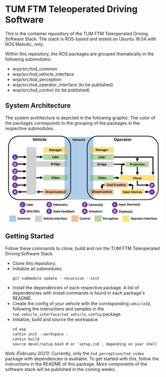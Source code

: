 # TUM FTM Teleoperated Driving Software

This is the container repository of the TUM FTM Teleoperated Driving Software Stack. The stack is ROS-based and tested on Ubuntu 18.04 with ROS Melodic, only.

Within this repository, the ROS packages are grouped thematically in the following submodules:
- wsp/src/tod_common
- wsp/src/tod_vehicle_interface
- wsp/src/tod_perception
- wsp/src/tod_operator_interface (to be published)
- wsp/src/tod_control (to be published)


## System Architecture

The system architecture is depicted in the following graphic. The color of the packages corresponds to the grouping of the packages in the respective submodules.

![Alt](doc/architecture_tof.png "system architecture")

## Getting Started

Follow these commands to clone, build and run the TUM FTM Teleoperated Driving Software Stack.

  * Clone this repository. 
  * Initialize all submodules.
    ```
    git submodule update --recursive --init
    ```
  * Install the dependencies of each respective package. A list of dependencies with install commands is found in each package's README.
  * Create the config of your vehicle with the corresponding `vehicleID`, following the instructions and samples in the `tod_vehicle_interface/tod_vehicle_config` package.
  * Initialize, build and source the workspace.
    ```
    cd wsp
    catkin init --workspace .
    catkin build
    source devel/setup.bash # or `setup.zsh`, depending on your shell
    ```

*Note (February 2021):* Currently, only the `tod_perception/tod_video` package with dependencies is available. To get started with this, follow the instructions in the README of this package. More components of the software stack will be published in the coming weeks. 
